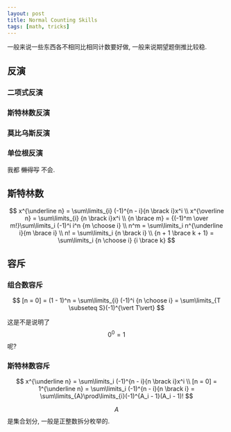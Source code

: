 ```yaml
---
layout: post
title: Normal Counting Skills
tags: [math, tricks]
---
```


一般来说一些东西各不相同比相同计数要好做, 一般来说期望题倒推比较稳. 

## 反演

### 二项式反演

### 斯特林数反演

### 莫比乌斯反演

### 单位根反演

我都 ~~懒得写~~ 不会. 

## 斯特林数

$$
x^{\underline n} = \sum\limits_{i} (-1)^{n - i}{n \brack i}x^i \\
x^{\overline n} = \sum\limits_{i} {n \brack i}x^i \\
{n \brace m} = {(-1)^m \over m!}\sum\limits_i (-1)^i i^n {m \choose i} \\
n^m = \sum\limits_i n^{\underline i}{m \brace i} \\
n! = \sum\limits_i {n \brack i} \\
{n + 1 \brace k + 1} = \sum\limits_i {n \choose i} {i \brace k}
$$

## 容斥

### 组合数容斥

$$
[n = 0] = (1 - 1)^n = \sum\limits_{i} (-1)^i {n \choose i} = \sum\limits_{T \subseteq S}(-1)^{\vert T\vert}
$$

这是不是说明了 $$0^0 = 1$$ 呢? 

### 斯特林数容斥

$$
x^{\underline n} = \sum\limits_i (-1)^{n - i}{n \brack i}x^i \\
[n = 0] = 1^{\underline n} = \sum\limits_i (-1)^{n - i}{n \brack i} = \sum\limits_{A}\prod\limits_{i}(-1)^{A_i - 1}(A_i - 1)!
$$

$$A$$ 是集合划分, 一般是正整数拆分枚举的. 
